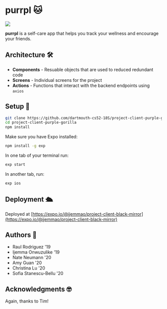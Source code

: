 # purrpl 🐱

![](https://i.imgur.com/b2QqScv.png)

**purrpl** is a self-care app that helps you track your wellness and encourage your friends.

## Architecture 🛠

- **Components** - Resuable objects that are used to reduced redundant code
- **Screens** - Individual screens for the project
- **Actions** - Functions that interact with the backend endpoints using `axios`

## Setup 🚀

```bash
git clone https://github.com/dartmouth-cs52-18S/project-client-purple-gorilla.git
cd project-client-purple-gorilla
npm install
```

Make sure you have Expo installed:

```bash
npm install -g exp
```

In one tab of your terminal run:

```bash
exp start
```

In another tab, run:

```bash
exp ios
```

## Deployment 🛳

Deployed at [https://expo.io/@ijemmao/project-client-black-mirror](https://expo.io/@ijemmao/project-client-black-mirror)


## Authors 📝

* Raul Rodriguez '19
* Ijemma Onwuzulike '19
* Nate Neumann '20
* Amy Guan '20
* Christina Lu '20
* Sofia Stanescu-Bellu '20

## Acknowledgments 🤓

Again, thanks to Tim!
